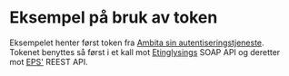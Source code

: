 # Eksempel på bruk av token
Eksempelet henter først token fra [Ambita sin autentiseringstjeneste](https://ambita.atlassian.net/l/c/HLBbRG4c). 
Tokenet benyttes så først i et kall mot [Etinglysings]((https://ambita.atlassian.net/l/c/j3di9tHF)) SOAP API 
og deretter mot [EPS'](https://ambita.atlassian.net/l/c/d514oB8J) REEST API.